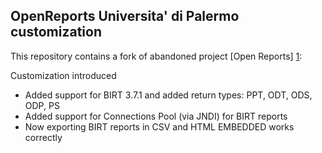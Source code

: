 OpenReports Universita' di Palermo customization
-

This repository contains a fork of abandoned project [Open Reports] [1]:

Customization introduced

- Added support for BIRT 3.7.1 and added return types: PPT, ODT, ODS, ODP, PS
- Added support for Connections Pool (via JNDI) for BIRT reports
- Now exporting BIRT reports in CSV and HTML EMBEDDED works correctly

[1]: http://oreports.com/